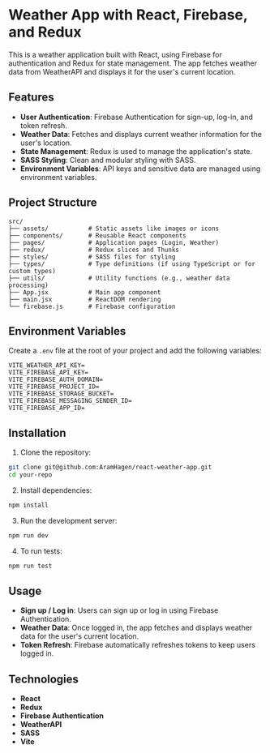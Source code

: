 # Weather App with React, Firebase, and Redux

This is a weather application built with React, using Firebase for authentication and Redux for state management. The app fetches weather data from WeatherAPI and displays it for the user's current location.

## Features

- **User Authentication**: Firebase Authentication for sign-up, log-in, and token refresh.
- **Weather Data**: Fetches and displays current weather information for the user's location.
- **State Management**: Redux is used to manage the application's state.
- **SASS Styling**: Clean and modular styling with SASS.
- **Environment Variables**: API keys and sensitive data are managed using environment variables.

## Project Structure

```
src/
├── assets/           # Static assets like images or icons
├── components/       # Reusable React components
├── pages/            # Application pages (Login, Weather)
├── redux/            # Redux slices and Thunks
├── styles/           # SASS files for styling
├── types/            # Type definitions (if using TypeScript or for custom types)
├── utils/            # Utility functions (e.g., weather data processing)
├── App.jsx           # Main app component
├── main.jsx          # ReactDOM rendering
└── firebase.js       # Firebase configuration
```

## Environment Variables

Create a `.env` file at the root of your project and add the following variables:

```
VITE_WEATHER_API_KEY=
VITE_FIREBASE_API_KEY=
VITE_FIREBASE_AUTH_DOMAIN=
VITE_FIREBASE_PROJECT_ID=
VITE_FIREBASE_STORAGE_BUCKET=
VITE_FIREBASE_MESSAGING_SENDER_ID=
VITE_FIREBASE_APP_ID=
```

## Installation

1. Clone the repository:

```bash
git clone git@github.com:AramHagen/react-weather-app.git
cd your-repo
```

2. Install dependencies:

```bash
npm install
```

3. Run the development server:

```bash
npm run dev
```

4. To run tests:

```bash
npm run test
```

## Usage

- **Sign up / Log in**: Users can sign up or log in using Firebase Authentication.
- **Weather Data**: Once logged in, the app fetches and displays weather data for the user's current location.
- **Token Refresh**: Firebase automatically refreshes tokens to keep users logged in.

## Technologies

- **React**
- **Redux**
- **Firebase Authentication**
- **WeatherAPI**
- **SASS**
- **Vite**
